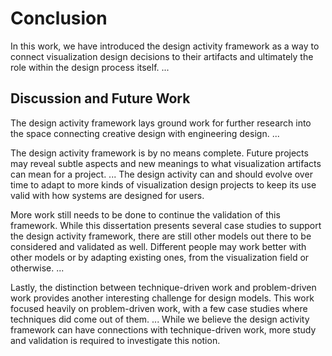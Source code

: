 
# Conclusion

In this work, we have introduced the design activity framework as a way to connect visualization design decisions to their artifacts and ultimately the role within the design process itself.
...





## Discussion and Future Work

The design activity framework lays ground work for further research into the space connecting creative design with engineering design.
...


The design activity framework is by no means complete.
Future projects may reveal subtle aspects and new meanings to what visualization artifacts can mean for a project.
...
The design activity can and should evolve over time to adapt to more kinds of visualization design projects to keep its use valid with how systems are designed for users.


More work still needs to be done to continue the validation of this framework.
While this dissertation presents several case studies to support the design activity framework, there are still other models out there to be considered and validated as well.
Different people may work better with other models or by adapting existing ones, from the visualization field or otherwise.
...


Lastly, the distinction between technique-driven work and problem-driven work provides another interesting challenge for design models.
This work focused heavily on problem-driven work, with a few case studies where techniques did come out of them.
...
While we believe the design activity framework can have connections with technique-driven work, more study and validation is required to investigate this notion.

